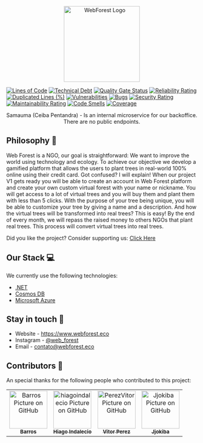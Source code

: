 <p align="center">
  <a href="https://www.webforest.eco/" target="blank"><img src="https://www.webforest.eco/images/logo.svg" width="200" alt="WebForest Logo" /></a>
</p>

[![Lines of Code](https://sonarcloud.io/api/project_badges/measure?project=the-web-forest_Samauma&metric=ncloc)](https://sonarcloud.io/summary/new_code?id=the-web-forest_Samauma)
[![Technical Debt](https://sonarcloud.io/api/project_badges/measure?project=the-web-forest_Samauma&metric=sqale_index)](https://sonarcloud.io/summary/new_code?id=the-web-forest_Samauma)
[![Quality Gate Status](https://sonarcloud.io/api/project_badges/measure?project=the-web-forest_Samauma&metric=alert_status)](https://sonarcloud.io/summary/new_code?id=the-web-forest_Samauma)
[![Reliability Rating](https://sonarcloud.io/api/project_badges/measure?project=the-web-forest_Samauma&metric=reliability_rating)](https://sonarcloud.io/summary/new_code?id=the-web-forest_Samauma)
[![Duplicated Lines (%)](https://sonarcloud.io/api/project_badges/measure?project=the-web-forest_Samauma&metric=duplicated_lines_density)](https://sonarcloud.io/summary/new_code?id=the-web-forest_Samauma)
[![Vulnerabilities](https://sonarcloud.io/api/project_badges/measure?project=the-web-forest_Samauma&metric=vulnerabilities)](https://sonarcloud.io/summary/new_code?id=the-web-forest_Samauma)
[![Bugs](https://sonarcloud.io/api/project_badges/measure?project=the-web-forest_Samauma&metric=bugs)](https://sonarcloud.io/summary/new_code?id=the-web-forest_Samauma)
[![Security Rating](https://sonarcloud.io/api/project_badges/measure?project=the-web-forest_Samauma&metric=security_rating)](https://sonarcloud.io/summary/new_code?id=the-web-forest_Samauma)
[![Maintainability Rating](https://sonarcloud.io/api/project_badges/measure?project=the-web-forest_Samauma&metric=sqale_rating)](https://sonarcloud.io/summary/new_code?id=the-web-forest_Samauma)
[![Code Smells](https://sonarcloud.io/api/project_badges/measure?project=the-web-forest_Samauma&metric=code_smells)](https://sonarcloud.io/summary/new_code?id=the-web-forest_Samauma)
[![Coverage](https://sonarcloud.io/api/project_badges/measure?project=the-web-forest_Samauma&metric=coverage)](https://sonarcloud.io/summary/new_code?id=the-web-forest_Samauma)

<p align="center">Samauma (Ceiba Pentandra) - Is an internal microservice for our backoffice. There are no public endpoints. </p>
  
## Philosophy 🌳
Web Forest is a NGO, our goal is straightforward: We want to improve the world using technology and ecology.
To achieve our objective we develop a gamified platform that allows the users to plant trees in real-world 100% online using their credit card. Got confused? I will explain! 
When our project V1 gets ready you will be able to create an account in Web Forest platform and create your own custom virtual forest with your name or nickname.
You will get access to a lot of virtual trees and you will buy them and plant them with less than 5 clicks. With the purpose of your tree being unique, you will be able to customize your tree by giving a name and a description.
And how the virtual trees will be transformed into real trees? This is easy! By the end of every month, we will repass the raised money to others NGOs that plant real trees. This process will convert virtual trees into real trees. 

Did you like the project? Consider supporting us: [Click Here](http://apoie.webforest.eco)

## Our Stack 💻

We currently use the following technologies: 

- [.NET](https://dotnet.microsoft.com/en-us/learn/dotnet/what-is-dotnet)
- [Cosmos DB](https://azure.microsoft.com/pt-br/free/cosmos-db/search/?&ef_id=Cj0KCQjwkruVBhCHARIsACVIiOwtPRiQr3cYA3RBv2FgUn4GP419EUL0b1ZpPCkgyHRNIeq4VMoC8sUaAkpfEALw_wcB:G:s&OCID=AID2200154_SEM_Cj0KCQjwkruVBhCHARIsACVIiOwtPRiQr3cYA3RBv2FgUn4GP419EUL0b1ZpPCkgyHRNIeq4VMoC8sUaAkpfEALw_wcB:G:s&gclid=Cj0KCQjwkruVBhCHARIsACVIiOwtPRiQr3cYA3RBv2FgUn4GP419EUL0b1ZpPCkgyHRNIeq4VMoC8sUaAkpfEALw_wcB)
- [Microsoft Azure](https://azure.microsoft.com/pt-br/)


## Stay in touch 📧
- Website - https://www.webforest.eco
- Instagram - [@web_forest](https://www.instagram.com/web_forest/)
- Email - [contato@webforest.eco](mailto:contato@webforest.eco)

## Contributors 🤝

An special thanks for the following people who contributed to this project:
<table>
  <tr>
    <td align="center">
      <a href="https://github.com/Barros42">
        <img src="https://avatars.githubusercontent.com/u/34094891?v=4" width="100px;" alt="Barros Picture on GitHub"/><br>
        <sub>
          <b>Barros</b>
        </sub>
      </a>
    </td>
    <td align="center">
      <a href="https://github.com/hiagoindalecio">
        <img src="https://avatars.githubusercontent.com/u/60201082?v=4" width="100px;" alt="hiagoindalecio Picture on GitHub"/><br>
        <sub>
          <b>Hiago Indalecio</b>
        </sub>
      </a>
    </td>
    <td align="center">
      <a href="https://github.com/PerezVitor">
        <img src="https://avatars.githubusercontent.com/u/45863298?v=4" width="100px;" alt="PerezVitor Picture on GitHub"/><br>
        <sub>
          <b>Vitor Perez</b>
        </sub>
      </a>
    </td>
    <td align="center">
      <a href="https://github.com/Jjokiba">
        <img src="https://avatars.githubusercontent.com/u/53917449?v=4" width="100px;" alt="Jjokiba Picture on GitHub"/><br>
        <sub>
          <b>Jjokiba</b>
        </sub>
      </a>
    </td>
  </tr>
</table>
